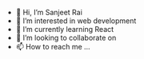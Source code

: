 - 👋 Hi, I’m Sanjeet Rai
- 👀 I’m interested in web development
- 🌱 I’m currently learning React
- 💞️ I’m looking to collaborate on 
- 📫 How to reach me ...

<!---
Sanjeet204/Sanjeet204 is a ✨ special ✨ repository because its `README.md` (this file) appears on your GitHub profile.
You can click the Preview link to take a look at your changes.
--->
